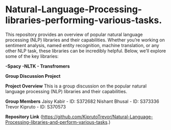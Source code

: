 # Natural-Language-Processing-libraries-performing-various-tasks.
This repository provides an overview of popular natural language processing (NLP) libraries and their capabilities. Whether you’re working on sentiment analysis, named entity recognition, machine translation, or any other NLP task, these libraries can be incredibly helpful. Below, we’ll explore some of the key libraries:

**-Spacy   -NLTK    - Transfromers**

**Group Discussion Project**

**Project Overview**
This is a group discussion on the popular natural language processing (NLP) libraries and their capabilities.

**Group Members**
Jaisy Kabir - ID: S372682
Nishant Bhusal - ID: S373336
Trevor Kipruto - ID: S370573


**Repository Link**
(https://github.com/KiprutoTrevor/Natural-Language-Processing-libraries-and-perform-various-tasks.)
